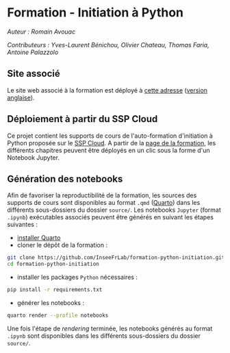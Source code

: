 # Formation - Initiation à Python

*Auteur : Romain Avouac*

*Contributeurs : Yves-Laurent Bénichou, Olivier Chateau, Thomas Faria, Antoine Palazzolo*

## Site associé

Le site web associé à la formation est déployé à [cette adresse](https://inseefrlab.github.io/formation-python-initiation/) ([version anglaise](https://inseefrlab.github.io/formation-python-initiation/en)).

## Déploiement à partir du SSP Cloud

Ce projet contient les supports de cours de l'auto-formation d'initiation à Python proposée sur le [SSP Cloud](https://datalab.sspcloud.fr/home). A partir de la [page de la formation](https://www.sspcloud.fr/formation?search=&path=%5B%22Initiation%20%C3%A0%20Python%22%5D), les différents chapitres peuvent être déployés en un clic sous la forme d'un Notebook Jupyter.

## Génération des notebooks

Afin de favoriser la reproductibilité de la formation, les sources des supports de cours sont disponibles au format `.qmd` ([Quarto](https://quarto.org/)) dans les différents sous-dossiers du dossier `source/`. Les notebooks `Jupyter` (format `.ipynb`) exécutables associés peuvent être générés en suivant les étapes suivantes :
- [installer Quarto](https://quarto.org/docs/get-started/)
- cloner le dépôt de la formation :

```bash
git clone https://github.com/InseeFrLab/formation-python-initiation.git
cd formation-python-initiation
```

- installer les packages `Python` nécessaires :

```bash
pip install -r requirements.txt
```

- générer les notebooks :

```bash
quarto render --profile notebooks
```

Une fois l'étape de *rendering* terminée, les notebooks générés au format `.ipynb` sont disponibles dans les différents sous-dossiers du dossier `source/`.

